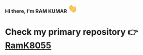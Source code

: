 ### Hi there, I'm RAM KUMAR  <img src="https://raw.githubusercontent.com/RamK8055/RamK8055/master/wave.gif" width="30px">
# Check my primary repository 👉 [RamK8055][website]

[website]: https://github.com/RamK8055
